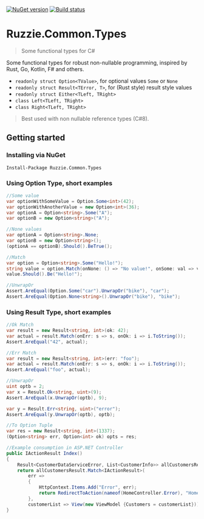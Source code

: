 [![NuGet version](https://badge.fury.io/nu/Ruzzie.Common.Types.svg)](https://badge.fury.io/nu/Ruzzie.Common.Types)
[![Build status](https://ci.appveyor.com/api/projects/status/k4w55w361so4xqn5/branch/master?svg=true)](https://ci.appveyor.com/project/Ruzzie/ruzzie-common-types/branch/master)
# Ruzzie.Common.Types
> Some functional types for C#

Some functional types for robust non-nullable programming, inspired by Rust, Go, Kotlin, F# and others.

- `readonly struct Option<TValue>`, for optional values `Some` or `None`
- `readonly struct Result<TError, T>`, for (Rust style) result style values
- `readonly struct Either<TLeft, TRight>`
- `class Left<TLeft, TRight>`
- `class Right<TLeft, TRight>`

> Best used with non nullable reference types (C#8).


## Getting started

### Installing via NuGet

    Install-Package Ruzzie.Common.Types

### Using Option Type, short examples
```csharp
//Some value
var optionWithSomeValue = Option.Some<int>(42);
var optionWithAnotherValue = new Option<int>(36);
var optionA = Option<string>.Some("A");
var optionB = new Option<string>("A");

//None values
var optionA = Option<string>.None;
var optionB = new Option<string>();
(optionA == optionB).Should().BeTrue();

//Match
var option = Option<string>.Some("Hello!");
string value = option.Match(onNone: () => "No value!", onSome: val => val);
value.Should().Be("Hello!");

//UnwrapOr
Assert.AreEqual(Option.Some("car").UnwrapOr("bike"), "car");
Assert.AreEqual(Option.None<string>().UnwrapOr("bike"), "bike");

```

### Using Result Type, short examples
```csharp
//Ok Match
var result = new Result<string, int>(ok: 42);
var actual = result.Match(onErr: s => s, onOk: i => i.ToString());
Assert.AreEqual("42", actual);

//Err Match
var result = new Result<string, int>(err: "foo");
var actual = result.Match(onErr: s => s, onOk: i => i.ToString());
Assert.AreEqual("foo", actual);

//UnwrapOr
uint optb = 2;
var x = Result.Ok<string, uint>(9);
Assert.AreEqual(x.UnwrapOr(optb), 9);

var y = Result.Err<string, uint>("error");
Assert.AreEqual(y.UnwrapOr(optb), optb);

//To Option Tuple
var res = new Result<string, int>(1337);           
(Option<string> err, Option<int> ok) opts = res;

//Example consumption in ASP.NET Controller
public IActionResult Index()
{
    Result<CustomerDataServiceError, List<CustomerInfo>> allCustomersResult = _customerDataService.GetAllCustomers();
    return allCustomersResult.Match<IActionResult>(
        err =>
        {
            HttpContext.Items.Add("Error", err);
            return RedirectToAction(nameof(HomeController.Error), "Home", new {error = err});
        },
        customerList => View(new ViewModel {Customers = customerList}));
}

```
